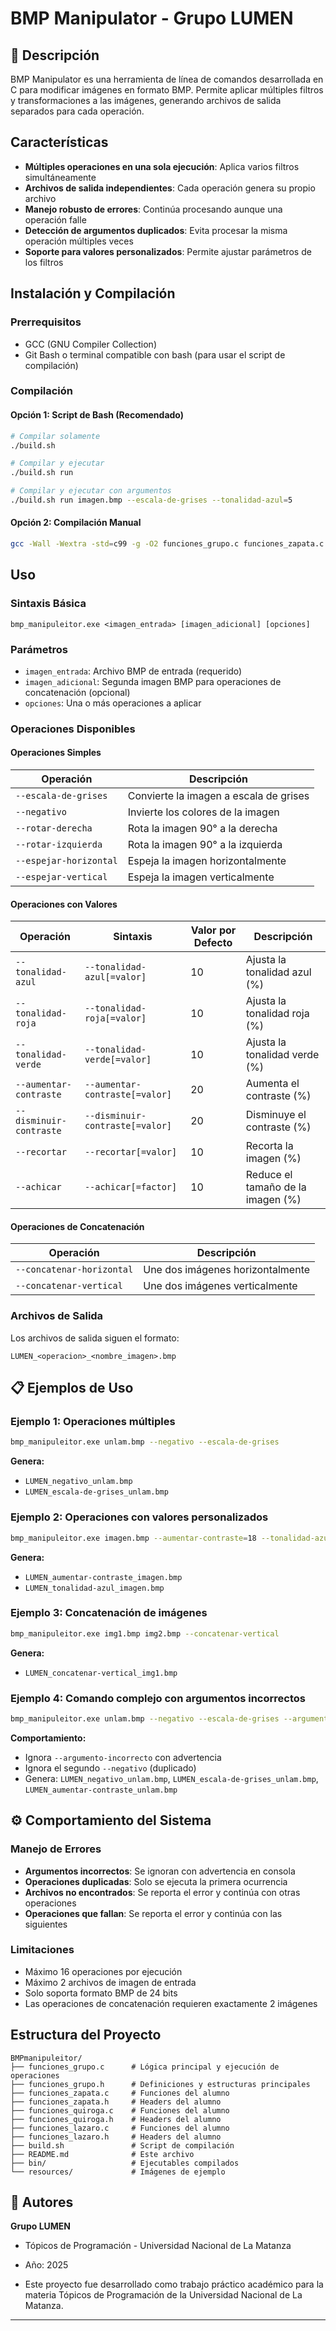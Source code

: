 # BMP Manipulator - Grupo LUMEN

## 📖 Descripción

BMP Manipulator es una herramienta de línea de comandos desarrollada en C para modificar imágenes en formato BMP. Permite aplicar múltiples filtros y transformaciones a las imágenes, generando archivos de salida separados para cada operación.

## Características

- **Múltiples operaciones en una sola ejecución**: Aplica varios filtros simultáneamente
- **Archivos de salida independientes**: Cada operación genera su propio archivo
- **Manejo robusto de errores**: Continúa procesando aunque una operación falle
- **Detección de argumentos duplicados**: Evita procesar la misma operación múltiples veces
- **Soporte para valores personalizados**: Permite ajustar parámetros de los filtros

## Instalación y Compilación

### Prerrequisitos
- GCC (GNU Compiler Collection)
- Git Bash o terminal compatible con bash (para usar el script de compilación)

### Compilación

#### Opción 1: Script de Bash (Recomendado)
```bash
# Compilar solamente
./build.sh

# Compilar y ejecutar
./build.sh run

# Compilar y ejecutar con argumentos
./build.sh run imagen.bmp --escala-de-grises --tonalidad-azul=5
```

#### Opción 2: Compilación Manual
```bash
gcc -Wall -Wextra -std=c99 -g -O2 funciones_grupo.c funciones_zapata.c funciones_quiroga.c -o bin/bmp_manipuleitor.exe -lm
```

## Uso

### Sintaxis Básica
```
bmp_manipuleitor.exe <imagen_entrada> [imagen_adicional] [opciones]
```

### Parámetros
- `imagen_entrada`: Archivo BMP de entrada (requerido)
- `imagen_adicional`: Segunda imagen BMP para operaciones de concatenación (opcional)
- `opciones`: Una o más operaciones a aplicar

### Operaciones Disponibles

#### Operaciones Simples
| Operación | Descripción |
|-----------|-------------|
| `--escala-de-grises` | Convierte la imagen a escala de grises |
| `--negativo` | Invierte los colores de la imagen |
| `--rotar-derecha` | Rota la imagen 90° a la derecha |
| `--rotar-izquierda` | Rota la imagen 90° a la izquierda |
| `--espejar-horizontal` | Espeja la imagen horizontalmente |
| `--espejar-vertical` | Espeja la imagen verticalmente |

#### Operaciones con Valores
| Operación | Sintaxis | Valor por Defecto | Descripción |
|-----------|----------|-------------------|-------------|
| `--tonalidad-azul` | `--tonalidad-azul[=valor]` | 10 | Ajusta la tonalidad azul (%) |
| `--tonalidad-roja` | `--tonalidad-roja[=valor]` | 10 | Ajusta la tonalidad roja (%) |
| `--tonalidad-verde` | `--tonalidad-verde[=valor]` | 10 | Ajusta la tonalidad verde (%) |
| `--aumentar-contraste` | `--aumentar-contraste[=valor]` | 20 | Aumenta el contraste (%) |
| `--disminuir-contraste` | `--disminuir-contraste[=valor]` | 20 | Disminuye el contraste (%) |
| `--recortar` | `--recortar[=valor]` | 10 | Recorta la imagen (%) |
| `--achicar` | `--achicar[=factor]` | 10 | Reduce el tamaño de la imagen (%) |

#### Operaciones de Concatenación
| Operación | Descripción |
|-----------|-------------|
| `--concatenar-horizontal` | Une dos imágenes horizontalmente |
| `--concatenar-vertical` | Une dos imágenes verticalmente |

### Archivos de Salida

Los archivos de salida siguen el formato:
```
LUMEN_<operacion>_<nombre_imagen>.bmp
```

## 📋 Ejemplos de Uso

### Ejemplo 1: Operaciones múltiples
```bash
bmp_manipuleitor.exe unlam.bmp --negativo --escala-de-grises
```
**Genera:**
- `LUMEN_negativo_unlam.bmp`
- `LUMEN_escala-de-grises_unlam.bmp`

### Ejemplo 2: Operaciones con valores personalizados
```bash
bmp_manipuleitor.exe imagen.bmp --aumentar-contraste=18 --tonalidad-azul=5
```
**Genera:**
- `LUMEN_aumentar-contraste_imagen.bmp`
- `LUMEN_tonalidad-azul_imagen.bmp`

### Ejemplo 3: Concatenación de imágenes
```bash
bmp_manipuleitor.exe img1.bmp img2.bmp --concatenar-vertical
```
**Genera:**
- `LUMEN_concatenar-vertical_img1.bmp`

### Ejemplo 4: Comando complejo con argumentos incorrectos
```bash
bmp_manipuleitor.exe unlam.bmp --negativo --escala-de-grises --argumento-incorrecto --aumentar-contraste=18 --negativo
```
**Comportamiento:**
- Ignora `--argumento-incorrecto` con advertencia
- Ignora el segundo `--negativo` (duplicado)
- Genera: `LUMEN_negativo_unlam.bmp`, `LUMEN_escala-de-grises_unlam.bmp`, `LUMEN_aumentar-contraste_unlam.bmp`

## ⚙️ Comportamiento del Sistema

### Manejo de Errores
- **Argumentos incorrectos**: Se ignoran con advertencia en consola
- **Operaciones duplicadas**: Solo se ejecuta la primera ocurrencia
- **Archivos no encontrados**: Se reporta el error y continúa con otras operaciones
- **Operaciones que fallan**: Se reporta el error y continúa con las siguientes

### Limitaciones
- Máximo 16 operaciones por ejecución
- Máximo 2 archivos de imagen de entrada
- Solo soporta formato BMP de 24 bits
- Las operaciones de concatenación requieren exactamente 2 imágenes

## Estructura del Proyecto
```
BMPmanipuleitor/
├── funciones_grupo.c      # Lógica principal y ejecución de operaciones
├── funciones_grupo.h      # Definiciones y estructuras principales
├── funciones_zapata.c     # Funciones del alumno
├── funciones_zapata.h     # Headers del alumno
├── funciones_quiroga.c    # Funciones del alumno
├── funciones_quiroga.h    # Headers del alumno
├── funciones_lazaro.c     # Funciones del alumno
├── funciones_lazaro.h     # Headers del alumno
├── build.sh               # Script de compilación
├── README.md              # Este archivo
├── bin/                   # Ejecutables compilados
└── resources/             # Imágenes de ejemplo
```

## 👥 Autores

**Grupo LUMEN**
- Tópicos de Programación - Universidad Nacional de La Matanza
- Año: 2025

- Este proyecto fue desarrollado como trabajo práctico académico para la materia Tópicos de Programación de la Universidad Nacional de La Matanza.
---
